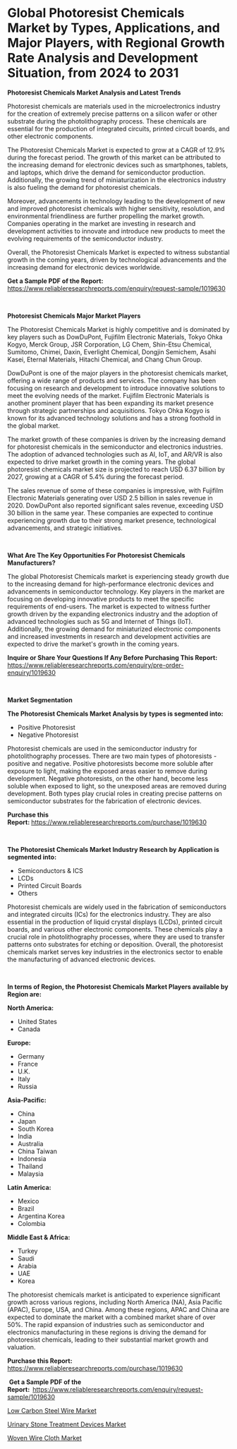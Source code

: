 <p><h1>Global Photoresist Chemicals Market by Types, Applications, and Major Players, with Regional Growth Rate Analysis and Development Situation, from 2024 to 2031</h1></p><p><strong>Photoresist Chemicals Market Analysis and Latest Trends</strong></p>
<p><p>Photoresist chemicals are materials used in the microelectronics industry for the creation of extremely precise patterns on a silicon wafer or other substrate during the photolithography process. These chemicals are essential for the production of integrated circuits, printed circuit boards, and other electronic components.</p><p>The Photoresist Chemicals Market is expected to grow at a CAGR of 12.9% during the forecast period. The growth of this market can be attributed to the increasing demand for electronic devices such as smartphones, tablets, and laptops, which drive the demand for semiconductor production. Additionally, the growing trend of miniaturization in the electronics industry is also fueling the demand for photoresist chemicals. </p><p>Moreover, advancements in technology leading to the development of new and improved photoresist chemicals with higher sensitivity, resolution, and environmental friendliness are further propelling the market growth. Companies operating in the market are investing in research and development activities to innovate and introduce new products to meet the evolving requirements of the semiconductor industry.</p><p>Overall, the Photoresist Chemicals Market is expected to witness substantial growth in the coming years, driven by technological advancements and the increasing demand for electronic devices worldwide.</p></p>
<p><strong>Get a Sample PDF of the Report:&nbsp;</strong> <a href="https://www.reliableresearchreports.com/enquiry/request-sample/1019630">https://www.reliableresearchreports.com/enquiry/request-sample/1019630</a></p>
<p>&nbsp;</p>
<p><strong>Photoresist Chemicals Major Market Players</strong></p>
<p><p>The Photoresist Chemicals Market is highly competitive and is dominated by key players such as DowDuPont, Fujifilm Electronic Materials, Tokyo Ohka Kogyo, Merck Group, JSR Corporation, LG Chem, Shin-Etsu Chemical, Sumitomo, Chimei, Daxin, Everlight Chemical, Dongjin Semichem, Asahi Kasei, Eternal Materials, Hitachi Chemical, and Chang Chun Group.</p><p>DowDuPont is one of the major players in the photoresist chemicals market, offering a wide range of products and services. The company has been focusing on research and development to introduce innovative solutions to meet the evolving needs of the market. Fujifilm Electronic Materials is another prominent player that has been expanding its market presence through strategic partnerships and acquisitions. Tokyo Ohka Kogyo is known for its advanced technology solutions and has a strong foothold in the global market.</p><p>The market growth of these companies is driven by the increasing demand for photoresist chemicals in the semiconductor and electronics industries. The adoption of advanced technologies such as AI, IoT, and AR/VR is also expected to drive market growth in the coming years. The global photoresist chemicals market size is projected to reach USD 6.37 billion by 2027, growing at a CAGR of 5.4% during the forecast period.</p><p>The sales revenue of some of these companies is impressive, with Fujifilm Electronic Materials generating over USD 2.5 billion in sales revenue in 2020. DowDuPont also reported significant sales revenue, exceeding USD 30 billion in the same year. These companies are expected to continue experiencing growth due to their strong market presence, technological advancements, and strategic initiatives.</p></p>
<p>&nbsp;</p>
<p><strong>What Are The Key Opportunities For Photoresist Chemicals Manufacturers?</strong></p>
<p><p>The global Photoresist Chemicals market is experiencing steady growth due to the increasing demand for high-performance electronic devices and advancements in semiconductor technology. Key players in the market are focusing on developing innovative products to meet the specific requirements of end-users. The market is expected to witness further growth driven by the expanding electronics industry and the adoption of advanced technologies such as 5G and Internet of Things (IoT). Additionally, the growing demand for miniaturized electronic components and increased investments in research and development activities are expected to drive the market's growth in the coming years.</p></p>
<p><strong>Inquire or Share Your Questions If Any Before Purchasing This Report:</strong> <a href="https://www.reliableresearchreports.com/enquiry/pre-order-enquiry/1019630">https://www.reliableresearchreports.com/enquiry/pre-order-enquiry/1019630</a></p>
<p>&nbsp;</p>
<p><strong>Market Segmentation</strong></p>
<p><strong>The Photoresist Chemicals Market Analysis by types is segmented into:</strong></p>
<p><ul><li>Positive Photoresist</li><li>Negative Photoresist</li></ul></p>
<p><p>Photoresist chemicals are used in the semiconductor industry for photolithography processes. There are two main types of photoresists - positive and negative. Positive photoresists become more soluble after exposure to light, making the exposed areas easier to remove during development. Negative photoresists, on the other hand, become less soluble when exposed to light, so the unexposed areas are removed during development. Both types play crucial roles in creating precise patterns on semiconductor substrates for the fabrication of electronic devices.</p></p>
<p><strong>Purchase this Report:&nbsp;</strong><a href="https://www.reliableresearchreports.com/purchase/1019630">https://www.reliableresearchreports.com/purchase/1019630</a></p>
<p>&nbsp;</p>
<p><strong>The Photoresist Chemicals Market Industry Research by Application is segmented into:</strong></p>
<p><ul><li>Semiconductors & ICS</li><li>LCDs</li><li>Printed Circuit Boards</li><li>Others</li></ul></p>
<p><p>Photoresist chemicals are widely used in the fabrication of semiconductors and integrated circuits (ICs) for the electronics industry. They are also essential in the production of liquid crystal displays (LCDs), printed circuit boards, and various other electronic components. These chemicals play a crucial role in photolithography processes, where they are used to transfer patterns onto substrates for etching or deposition. Overall, the photoresist chemicals market serves key industries in the electronics sector to enable the manufacturing of advanced electronic devices.</p></p>
<p>&nbsp;</p>
<p><strong>In terms of Region, the Photoresist Chemicals Market Players available by Region are:</strong></p>
<p>
    <p> <strong> North America: </strong>
        <ul>
            <li>United States</li>
            <li>Canada</li>
        </ul>
        </p> 
    <p> <strong> Europe: </strong>
        <ul>
            <li>Germany</li>
            <li>France</li>
            <li>U.K.</li>
            <li>Italy</li>
            <li>Russia</li>
        </ul>
        </p> 
    <p> <strong> Asia-Pacific: </strong>
        <ul>
            <li>China</li>
            <li>Japan</li>
            <li>South Korea</li>
            <li>India</li>
            <li>Australia</li>
            <li>China Taiwan</li>
            <li>Indonesia</li>
            <li>Thailand</li>
            <li>Malaysia</li>
        </ul>
        </p> 
    <p> <strong> Latin America: </strong>
        <ul>
            <li>Mexico</li>
            <li>Brazil</li>
            <li>Argentina Korea</li>
            <li>Colombia</li>
        </ul>
        </p> 
    <p> <strong> Middle East & Africa: </strong>
        <ul>
            <li>Turkey</li>
            <li>Saudi</li>
            <li>Arabia</li>
            <li>UAE</li>
            <li>Korea</li>
        </ul>
    </p>
    </p>
<p><p>The photoresist chemicals market is anticipated to experience significant growth across various regions, including North America (NA), Asia Pacific (APAC), Europe, USA, and China. Among these regions, APAC and China are expected to dominate the market with a combined market share of over 50%. The rapid expansion of industries such as semiconductor and electronics manufacturing in these regions is driving the demand for photoresist chemicals, leading to their substantial market growth and valuation.</p></p>
<p><strong>Purchase this Report: </strong><a href="https://www.reliableresearchreports.com/purchase/1019630">https://www.reliableresearchreports.com/purchase/1019630</a></p>
<p>&nbsp;<strong>Get a Sample PDF of the Report:&nbsp;&nbsp;</strong><a href="https://www.reliableresearchreports.com/enquiry/request-sample/1019630">https://www.reliableresearchreports.com/enquiry/request-sample/1019630</a></p>
<p><strong></strong></p>
<p><p><a href="https://view.publitas.com/reportprime-1/low-carbon-steel-wire-market-challenges-opportunities-and-growth-drivers-and-major-market-players-forecasted-for-period-from-2023-2030/">Low Carbon Steel Wire Market</a></p><p><a href="https://view.publitas.com/reportprime-1/urinary-stone-treatment-devices-market-research-report-provides-thorough-industry-overview-which-offers-an-in-depth-analysis-of-product-trends-and-new-market-divisions/">Urinary Stone Treatment Devices Market</a></p><p><a href="https://view.publitas.com/reportprime-1/woven-wire-cloth-market-research-report-provides-critical-insights-that-can-help-shape-business-development-and-investment-strategies/">Woven Wire Cloth Market</a></p></p>